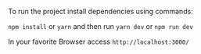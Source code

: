 To run the project install dependencies using commands:

`npm install` or `yarn` and then run `yarn dev` or `npm run dev`

In your favorite Browser access `http://localhost:3000/`
